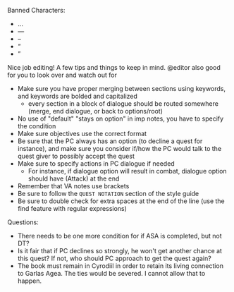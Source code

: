 Banned Characters:
- …
- —
- –
- “
- ”


Nice job editing! A few tips and things to keep in mind. @editor also good for you to look over and watch out for
- Make sure you have proper merging between sections using keywords, and keywords are bolded and capitalized
	- every section in a block of dialogue should be routed somewhere (merge, end dialogue, or back to options/root)
- No use of "default" "stays on option" in imp notes, you have to specify the condition
- Make sure objectives use the correct format
- Be sure that the PC always has an option (to decline a quest for instance), and make sure you consider if/how the PC would talk to the quest giver to possibly accept the quest
- Make sure to specify actions in PC dialogue if needed
	- For instance, if dialogue option will result in combat, dialogue option should have (Attack) at the end
- Remember that VA notes use brackets
- Be sure to follow the `QUEST NOTATION` section of the style guide
- Be sure to double check for extra spaces at the end of the line (use the find feature with regular expressions)


Questions:
- There needs to be one more condition for if ASA is completed, but not DT?
- Is it fair that if PC declines so strongly, he won't get another chance at this quest? If not, who should PC approach to get the quest again?
- The book must remain in Cyrodiil in order to retain its living connection to Garlas Agea. The ties would be severed. I cannot allow that to happen.